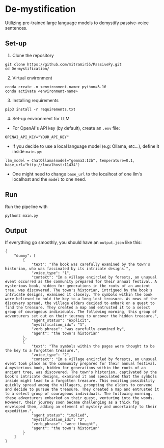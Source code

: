 # De-mystification
Utilizing pre-trained large language models to demystify passive-voice sentences.

## Set-up
1. Clone the repository
```
git clone https://github.com/mitramir55/PassivePy.git
cd De-mystification/
```
2. Virtual environment
```
conda create -n <environment-name> python=3.10
conda activate <environment-name>
```
3. Installing requirements
```
pip3 install -r requirements.txt
```
4. Set-up environment for LLM <br/>
- For OpenAI's API key (by default), create an `.env` file:
```
OPENAI_API_KEY="YOUR_API_KEY"
```
- If you decide to use a local language model (e.g: Ollama, etc...), define it inside `main.py`:
```
llm_model = ChatOllama(model="gemma3:12b", temperature=0.1, base_url="http://localhost:11434")
```
- One might need to change `base_url` to the localhost of one llm's localhost and the `model` to one need.
## Run
Run the pipeline with
```
python3 main.py
```

## Output
If everything go smoothly, you should have an `output.json` like this:
```
{
    "dummy": [
        {
            "text": "The book was carefully examined by the town's historian, who was fascinated by its intricate designs.",
            "voice_type": "1",
            "context": "In a village encircled by forests, an unusual event occurred as the community prepared for their annual festival. A mysterious book, hidden for generations in the roots of an ancient tree, was discovered. The town's historian, intrigued by the book's intricate designs, examined it closely. The symbols within the book were believed to hold the key to a long-lost treasure. As news of the discovery spread, the village elders decided to embark on a quest to find the treasure. They created a map and entrusted it to a select group of courageous individuals. The following morning, this group of adventurers set out on their journey to uncover the hidden treasure.",
            "agent_status": "explicit",
            "mystification_idx": "1",
            "verb_phrase": "was carefully examined by",
            "agent": "the town's historian"
        },
        {
            "text": "The symbols within the pages were thought to be the key to a forgotten treasure.",
            "voice_type": "2",
            "context": "In a village encircled by forests, an unusual event took place as the community prepared for their annual festival. A mysterious book, hidden for generations within the roots of an ancient tree, was discovered. The town's historian, captivated by the book's intricate designs, examined it and speculated that the symbols inside might lead to a forgotten treasure. This exciting possibility quickly spread among the villagers, prompting the elders to convene and decide to pursue the treasure. They created a map and entrusted it to a select group of courageous individuals. The following morning, these adventurers embarked on their quest, venturing into the woods. However, their journey soon became challenging as a thick fog enveloped them, adding an element of mystery and uncertainty to their expedition.",
            "agent_status": "implied",
            "mystification_idx": "2",
            "verb_phrase": "were thought",
            "agent": "the town's historian"
        }
    ]
}
```
